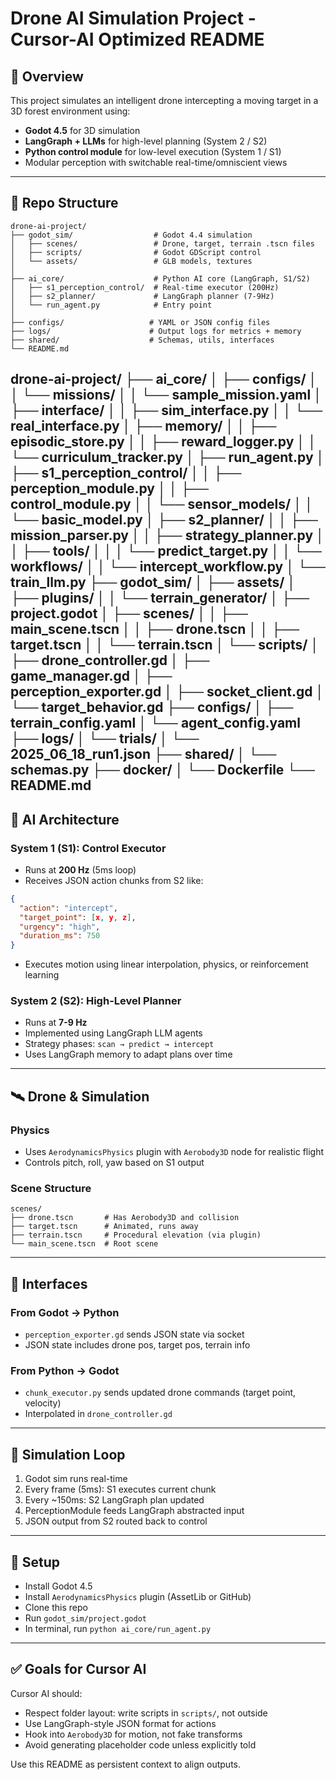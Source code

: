 # Drone AI Simulation Project - Cursor-AI Optimized README

## 🚀 Overview

This project simulates an intelligent drone intercepting a moving target in a 3D forest environment using:

* **Godot 4.5** for 3D simulation
* **LangGraph + LLMs** for high-level planning (System 2 / S2)
* **Python control module** for low-level execution (System 1 / S1)
* Modular perception with switchable real-time/omniscient views

---

## 📁 Repo Structure

```
drone-ai-project/
├── godot_sim/                  # Godot 4.4 simulation
│   ├── scenes/                 # Drone, target, terrain .tscn files
│   ├── scripts/                # Godot GDScript control
│   └── assets/                 # GLB models, textures
│
├── ai_core/                    # Python AI core (LangGraph, S1/S2)
│   ├── s1_perception_control/  # Real-time executor (200Hz)
│   ├── s2_planner/             # LangGraph planner (7-9Hz)
│   └── run_agent.py            # Entry point
│
├── configs/                   # YAML or JSON config files
├── logs/                      # Output logs for metrics + memory
├── shared/                    # Schemas, utils, interfaces
└── README.md
```
drone-ai-project/
├── ai_core/
│   ├── configs/
│   │   └── missions/
│   │       └── sample_mission.yaml
│   ├── interface/
│   │   ├── sim_interface.py
│   │   └── real_interface.py
│   ├── memory/
│   │   ├── episodic_store.py
│   │   ├── reward_logger.py
│   │   └── curriculum_tracker.py
│   ├── run_agent.py
│   ├── s1_perception_control/
│   │   ├── perception_module.py
│   │   ├── control_module.py
│   │   └── sensor_models/
│   │       └── basic_model.py
│   ├── s2_planner/
│   │   ├── mission_parser.py
│   │   ├── strategy_planner.py
│   │   ├── tools/
│   │   │   └── predict_target.py
│   │   └── workflows/
│   │       └── intercept_workflow.py
│   └── train_llm.py
├── godot_sim/
│   ├── assets/
│   ├── plugins/
│   │   └── terrain_generator/
│   ├── project.godot
│   ├── scenes/
│   │   ├── main_scene.tscn
│   │   ├── drone.tscn
│   │   ├── target.tscn
│   │   └── terrain.tscn
│   └── scripts/
│       ├── drone_controller.gd
│       ├── game_manager.gd
│       ├── perception_exporter.gd
│       ├── socket_client.gd
│       └── target_behavior.gd
├── configs/
│   ├── terrain_config.yaml
│   └── agent_config.yaml
├── logs/
│   └── trials/
│       └── 2025_06_18_run1.json
├── shared/
│   └── schemas.py
├── docker/
│   └── Dockerfile
└── README.md
---

## 🧠 AI Architecture

### System 1 (S1): Control Executor

* Runs at **200 Hz** (5ms loop)
* Receives JSON action chunks from S2 like:

```json
{
  "action": "intercept",
  "target_point": [x, y, z],
  "urgency": "high",
  "duration_ms": 750
}
```

* Executes motion using linear interpolation, physics, or reinforcement learning

### System 2 (S2): High-Level Planner

* Runs at **7-9 Hz**
* Implemented using LangGraph LLM agents
* Strategy phases: `scan → predict → intercept`
* Uses LangGraph memory to adapt plans over time

---

## 🛰 Drone & Simulation

### Physics

* Uses `AerodynamicsPhysics` plugin with `Aerobody3D` node for realistic flight
* Controls pitch, roll, yaw based on S1 output

### Scene Structure

```
scenes/
├── drone.tscn       # Has Aerobody3D and collision
├── target.tscn      # Animated, runs away
├── terrain.tscn     # Procedural elevation (via plugin)
└── main_scene.tscn  # Root scene
```

---

## 🔄 Interfaces

### From Godot → Python

* `perception_exporter.gd` sends JSON state via socket
* JSON state includes drone pos, target pos, terrain info

### From Python → Godot

* `chunk_executor.py` sends updated drone commands (target point, velocity)
* Interpolated in `drone_controller.gd`

---

## 🧪 Simulation Loop

1. Godot sim runs real-time
2. Every frame (5ms): S1 executes current chunk
3. Every \~150ms: S2 LangGraph plan updated
4. PerceptionModule feeds LangGraph abstracted input
5. JSON output from S2 routed back to control

---

## 🧰 Setup

* Install Godot 4.5
* Install `AerodynamicsPhysics` plugin (AssetLib or GitHub)
* Clone this repo
* Run `godot_sim/project.godot`
* In terminal, run `python ai_core/run_agent.py`

---

## ✅ Goals for Cursor AI

Cursor AI should:

* Respect folder layout: write scripts in `scripts/`, not outside
* Use LangGraph-style JSON format for actions
* Hook into `Aerobody3D` for motion, not fake transforms
* Avoid generating placeholder code unless explicitly told

Use this README as persistent context to align outputs.
